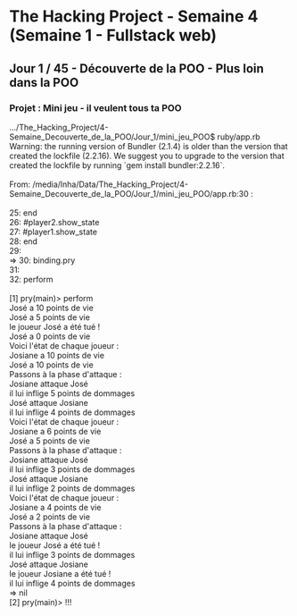 <!DOCTYPE html>
<html>
<head></head>
<body>
<h1>The Hacking Project - Semaine 4 (Semaine 1 - Fullstack web)</h1>
<h2>Jour 1 / 45 - Découverte de la POO - Plus loin dans la POO</h2>
<h3>Projet : Mini jeu - il veulent tous ta POO</h3>
<div>
<p>.../The_Hacking_Project/4-Semaine_Decouverte_de_la_POO/Jour_1/mini_jeu_POO$ ruby/app.rb<BR>
Warning: the running version of Bundler (2.1.4) is older than the version that created the lockfile (2.2.16). We suggest you to upgrade to the version that created the lockfile by running `gem install bundler:2.2.16`.<BR>
<BR>
From: /media/lnha/Data/The_Hacking_Project/4-Semaine_Decouverte_de_la_POO/Jour_1/mini_jeu_POO/app.rb:30 :<BR>
<BR>
    25:   end<BR>
    26:   #player2.show_state<BR>
    27:   #player1.show_state<BR>
    28: end<BR>
    29: <BR>
 => 30: binding.pry<BR>
    31: <BR>
    32: perform<BR>
<BR>
[1] pry(main)> perform<BR>
José a 10 points de vie<BR>
José a 5 points de vie<BR>
le joueur José a été tué !<BR>
José a 0 points de vie<BR>
Voici l'état de chaque joueur :<BR>
Josiane a 10 points de vie<BR>
José a 10 points de vie<BR>
Passons à la phase d'attaque :<BR>
Josiane attaque José<BR>
il lui inflige 5 points de dommages<BR>
José attaque Josiane<BR>
il lui inflige 4 points de dommages<BR>
Voici l'état de chaque joueur :<BR>
Josiane a 6 points de vie<BR>
José a 5 points de vie<BR>
Passons à la phase d'attaque :<BR>
Josiane attaque José<BR>
il lui inflige 3 points de dommages<BR>
José attaque Josiane<BR>
il lui inflige 2 points de dommages<BR>
Voici l'état de chaque joueur :<BR>
Josiane a 4 points de vie<BR>
José a 2 points de vie<BR>
Passons à la phase d'attaque :<BR>
Josiane attaque José<BR>
le joueur José a été tué !<BR>
il lui inflige 3 points de dommages<BR>
José attaque Josiane<BR>
le joueur Josiane a été tué !<BR>
il lui inflige 4 points de dommages<BR>
=> nil<BR>
[2] pry(main)> !!!<BR>
</p>
</div>
</body>
</html> 
